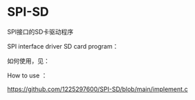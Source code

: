 # SPI-SD

SPI接口的SD卡驱动程序

SPI interface driver SD card program：

如何使用，见：

How to use ：

https://github.com/1225297600/SPI-SD/blob/main/implement.c

